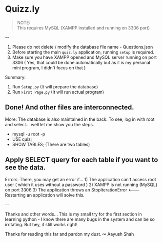 # Quizz.ly

> NOTE:  
> This requires MySQL (XAMPP installed and running on 3306 port) 

--

1. Please do not delete / modify the database file name - Questions.json
2. Before starting the main `quiz.ly` application, running `setup` is 
   required.
3. Make sure you have XAMPP opened and MySQL server running on port 3306
   ( Yes, that could be done automatically but as it is my personal mini
     program, I didn't focus on that )

Summary:

1. Run `Setup.py` (It will prepare the database)
2. Run `First Page.py` (It will run actual program)

Done! And other files are interconnected.
--

More:
The database is also maintained in the back.
To see, log in with root and select... well let me show you the steps.

- mysql -u root -p
- USE quiz;
- SHOW TABLES;
(There are two tables)

Apply SELECT query for each table if you want to see the data.
--

Errors:
There, you may get an error if... 1) The application can't access root user ( which it uses without a password )
   				  2) XAMPP is not running (MySQL) on port 3306
				  3) The application throws an StopIterationError <--- Restarting an application will solve this.

--

Thanks and other words...
This is my small try for the first section in learning python - I know there are many bugs in the system and can be so irritating.
But hey, it still works right! 

Thanks for reading this far and pardon my dust.
∞ Aayush Shah
